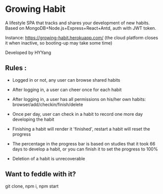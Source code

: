 # Growing Habit
A lifestyle SPA that tracks and shares your development of new habits. Based on MongoDB+Node.js+Express+React+Antd, auth with JWT token. 

Instance: https://growing-habit.herokuapp.com/ (the cloud platform closes it when inactive, so booting-up may take some time)

Developed by HYYang

## Rules :

* Logged in or not, any user can browse shared habits

* After logging in, a user can cheer once for each habit

* After logging in, a user has all permissions on his/her own habits: browser/add/checkin/finish/delete

* Once per day, user can check in a habit to record one more day developing the habit

* Finishing a habit will render it \'finished\', restart a habit will reset the progress

* The percentage in the progress bar is based on studies that it took 66 days to develop a habit, or you can finish it to set the progress to 100%

* Deletion of a habit is unrecoverable

## Want to feddle with it?

git clone, npm i, npm start
